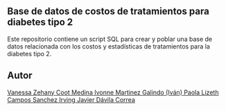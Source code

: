 ## Base de datos de costos de tratamientos para diabetes tipo 2

Este repositorio contiene un script SQL para crear y poblar una base de datos relacionada con los costos y estadísticas de tratamientos para la diabetes tipo 2.

## Autor
[Vanessa Zehany Coot Medina
Ivonne Martinez Galindo (Iván)
Paola Lizeth Campos Sanchez
Irving Javier Dávila Correa](https://github.com/ijdc125)

